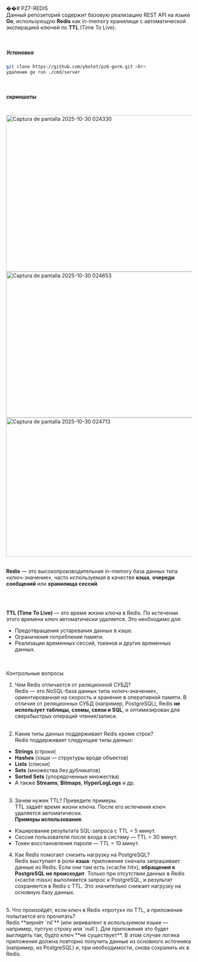 ��#   P Z 7 - R E D I S 
<br>
Данный репозиторий содержит базовую реализацию REST API на языке **Go**, использующую **Redis** как in-memory хранилище с автоматической экспирацией ключей по **TTL** (Time To Live).

 <br>
<h5>Установка </h5>
 

```bash
git clone https://github.com/ybotet/pz6-gorm.git <br>
удаление go run ./cmd/server
```

<br>
<h5>скриншоты</h5>
<br>
<img width="1138" height="425" alt="Captura de pantalla 2025-10-30 024330" src="https://github.com/user-attachments/assets/9067c1db-4842-4f5f-a23a-3d815dc2eb56" />
<br>
<img width="1131" height="396" alt="Captura de pantalla 2025-10-30 024653" src="https://github.com/user-attachments/assets/4d8e7812-b90f-41d5-b712-75c6f178a9e6" />
<br>
<img width="1142" height="377" alt="Captura de pantalla 2025-10-30 024713" src="https://github.com/user-attachments/assets/ef28c799-1f7a-4cb1-adcb-132e31ad3459" />
<br>
<br>

<a>**Redis** — это высокопроизводительная in-memory база данных типа «ключ-значение», часто используемая в качестве **кэша**, **очереди сообщений** или **хранилища сессий**.</a>

<br><br>

**TTL (Time To Live)** — это время жизни ключа в Redis. По истечении этого времени ключ автоматически удаляется. Это необходимо для:
- Предотвращения устаревания данных в кэше.
- Ограничения потребления памяти.
- Реализации временных сессий, токенов и других временных данных.

<br><br>
Контрольные вопросы<br>

1. Чем Redis отличается от реляционной СУБД?<br>
Redis — это NoSQL-база данных типа «ключ-значение», ориентированная на скорость и хранение в оперативной памяти. В отличие от реляционных СУБД (например, PostgreSQL), Redis **не использует таблицы, схемы, связи и SQL**, и оптимизирован для сверхбыстрых операций чтения/записи.<br><br>

2. Какие типы данных поддерживает Redis кроме строк?<br>
Redis поддерживает следующие типы данных:  <br>
- **Strings** (строки)  <br>
- **Hashes** (хэши — структуры вроде объектов)  <br>
- **Lists** (списки)  <br>
- **Sets** (множества без дубликатов)  <br>
- **Sorted Sets** (упорядоченные множества)  <br>
- А также **Streams**, **Bitmaps**, **HyperLogLogs** и др.  <br><br>

3. Зачем нужен TTL? Приведите примеры.<br>
TTL задаёт время жизни ключа. После его истечения ключ удаляется автоматически.  <br>
**Примеры использования**:<br>
- Кэширование результата SQL-запроса с TTL = 5 минут.<br>
- Сессия пользователя после входа в систему — TTL = 30 минут.<br>
- Токен восстановления пароля — TTL = 10 минут.<br>

4. Как Redis помогает снизить нагрузку на PostgreSQL?<br>
Redis выступает в роли **кэша**: приложение сначала запрашивает данные из Redis. Если они там есть («cache hit»), **обращения к PostgreSQL не происходит**. Только при отсутствии данных в Redis («cache miss») выполняется запрос к PostgreSQL, и результат сохраняется в Redis с TTL. Это значительно снижает нагрузку на основную базу данных.<br>
<br>
5. Что произойдёт, если ключ в Redis «протух» по TTL, а приложение попытается его прочитать?<br>
Redis **вернёт `nil`** (или эквивалент в используемом языке — например, пустую строку или `null`). Для приложения это будет выглядеть так, будто ключ **не существует**. В этом случае логика приложения должна повторно получить данные из основного источника (например, из PostgreSQL) и, при необходимости, снова сохранить их в Redis.<br>
